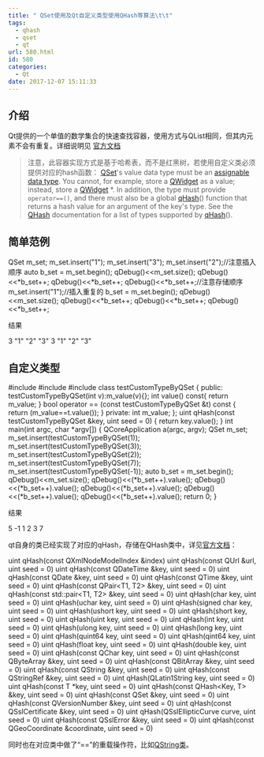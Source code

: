 ```yaml
---
title: " QSet使用及Qt自定义类型使用QHash等算法\t\t"
tags:
  - qhash
  - qset
  - qt
url: 580.html
id: 580
categories:
  - Qt
date: 2017-12-07 15:11:33
---
```


介绍
--

Qt提供的一个单值的数学集合的快速查找容器，使用方式与QList相同，但其内元素不会有重复。详细说明见 [官方文档](http://doc.qt.io/qt-5/qset.html)

> 注意，此容器实现方式是基于哈希表，而不是红黑树，若使用自定义类必须提供对应的hash函数： [QSet](http://doc.qt.io/qt-5/qset.html)'s value data type must be an [assignable data type](http://doc.qt.io/qt-5/containers.html#assignable-data-type). You cannot, for example, store a [QWidget](http://doc.qt.io/qt-5/qwidget.html) as a value; instead, store a [QWidget](http://doc.qt.io/qt-5/qwidget.html) *. In addition, the type must provide `operator==()`, and there must also be a global [qHash](http://doc.qt.io/qt-5/qhash.html#qHash)() function that returns a hash value for an argument of the key's type. See the [QHash](http://doc.qt.io/qt-5/qhash.html#qhash) documentation for a list of types supported by [qHash](http://doc.qt.io/qt-5/qhash.html#qHash)().

简单范例
----

QSet <QString> m_set;
m_set.insert("1");
m_set.insert("3");
m_set.insert("2");//注意插入顺序
auto b\_set = m\_set.begin();
qDebug()<<m_set.size();
qDebug()<<*b_set++;
qDebug()<<*b_set++;
qDebug()<<*b_set++;//注意存储顺序
m_set.insert("1");//插入重复的
b\_set = m\_set.begin();
qDebug()<<m_set.size();
qDebug()<<*b_set++;
qDebug()<<*b_set++;
qDebug()<<*b_set++;

结果

3
"1"
"2"
"3"
3
"1"
"2"
"3"

自定义类型
-----

#include <QCoreApplication>
#include <QSet>
#include <QDebug>
class testCustomTypeByQSet {
public:
    testCustomTypeByQSet(int v):m_value(v){};
    int value() const{
        return m_value;
    }
    bool operator == (const testCustomTypeByQSet &t) const {
        return (m_value==t.value());
    }
private:
    int m_value;
};
uint qHash(const testCustomTypeByQSet &key, uint seed = 0) {
    return key.value();
}
int main(int argc, char *argv\[\]) {
    QCoreApplication a(argc, argv);
    QSet<testCustomTypeByQSet> m_set;
    m_set.insert(testCustomTypeByQSet(1));
    m_set.insert(testCustomTypeByQSet(3));
    m_set.insert(testCustomTypeByQSet(2));
    m_set.insert(testCustomTypeByQSet(7));
    m_set.insert(testCustomTypeByQSet(-1));
    auto b\_set = m\_set.begin();
    qDebug()<<m_set.size();
    qDebug()<<(*b_set++).value();
    qDebug()<<(*b_set++).value();
    qDebug()<<(*b_set++).value();
    qDebug()<<(*b_set++).value();
    qDebug()<<(*b_set++).value();
    return 0;
}

结果

5
-1
1
2
3
7

qt自身的类已经实现了对应的qHash，存储在QHash类中，详见[官方文档](http://doc.qt.io/qt-5/qhash.html)：

uint qHash(const QXmlNodeModelIndex &index)
uint qHash(const QUrl &url, uint seed = 0)
uint qHash(const QDateTime &key, uint seed = 0)
uint qHash(const QDate &key, uint seed = 0)
uint qHash(const QTime &key, uint seed = 0)
uint qHash(const QPair<T1, T2> &key, uint seed = 0)
uint qHash(const std::pair<T1, T2> &key, uint seed = 0)
uint qHash(char key, uint seed = 0)
uint qHash(uchar key, uint seed = 0)
uint qHash(signed char key, uint seed = 0)
uint qHash(ushort key, uint seed = 0)
uint qHash(short key, uint seed = 0)
uint qHash(uint key, uint seed = 0)
uint qHash(int key, uint seed = 0)
uint qHash(ulong key, uint seed = 0)
uint qHash(long key, uint seed = 0)
uint qHash(quint64 key, uint seed = 0)
uint qHash(qint64 key, uint seed = 0)
uint qHash(float key, uint seed = 0)
uint qHash(double key, uint seed = 0)
uint qHash(const QChar key, uint seed = 0)
uint qHash(const QByteArray &key, uint seed = 0)
uint qHash(const QBitArray &key, uint seed = 0)
uint qHash(const QString &key, uint seed = 0)
uint qHash(const QStringRef &key, uint seed = 0)
uint qHash(QLatin1String key, uint seed = 0)
uint qHash(const T *key, uint seed = 0)
uint qHash(const QHash<Key, T> &key, uint seed = 0)
uint qHash(const QSet<T> &key, uint seed = 0)
uint qHash(const QVersionNumber &key, uint seed = 0)
uint qHash(const QSslCertificate &key, uint seed = 0)
uint qHash(QSslEllipticCurve curve, uint seed = 0)
uint qHash(const QSslError &key, uint seed = 0)
uint qHash(const QGeoCoordinate &coordinate, uint seed = 0)

同时也在对应类中做了“==”的重载操作符，比如[QString类](http://doc.qt.io/qt-5/qstring.html)。
